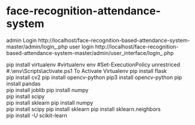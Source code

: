 # face-recognition-attendance-system  

admin Login http://localhost/face-recognition-based-attendance-system-master/admin/login_.php
user login http://localhost/face-recognition-based-attendance-system-master/admin/user_interface/login_.php

pip install virtualenv 
#virtualenv env 
#Set-ExecutionPolicy unrestriced
#.\env\Scripts\activate.ps1   To Activate  Virtualenv 
pip install flask    
pip install cv2
pip install opencv-python
pip3 install opencv-python
pip install pandas   
pip install joblib 
pip install numpy    
pip install scipy   
pip install sklearn
pip install numpy  
pip install scipy
pip install sklearn
pip install sklearn.neighbors   
pip install -U scikit-learn


